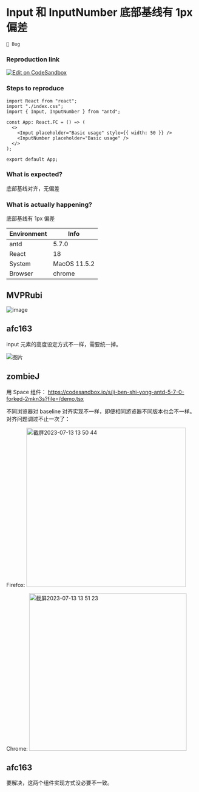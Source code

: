 # Input 和 InputNumber 底部基线有 1px 偏差

`🐛 Bug`

### Reproduction link

[![Edit on CodeSandbox](https://codesandbox.io/static/img/play-codesandbox.svg)](https://codesandbox.io/s/ji-ben-shi-yong-antd-5-7-0-forked-z4lg6z?file=/demo.tsx:0-265)

### Steps to reproduce

```
import React from "react";
import "./index.css";
import { Input, InputNumber } from "antd";

const App: React.FC = () => (
  <>
    <Input placeholder="Basic usage" style={{ width: 50 }} />
    <InputNumber placeholder="Basic usage" />
  </>
);

export default App;
```

### What is expected?

底部基线对齐，无偏差

### What is actually happening?

底部基线有 1px 偏差

| Environment | Info         |
| ----------- | ------------ |
| antd        | 5.7.0        |
| React       | 18           |
| System      | MacOS 11.5.2 |
| Browser     | chrome       |

<!-- generated by ant-design-issue-helper. DO NOT REMOVE -->

## MVPRubi

![image](https://github.com/ant-design/ant-design/assets/52068614/ef7265e2-a889-43dd-8088-14e892c933ef)

## afc163

input 元素的高度设定方式不一样，需要统一掉。

![图片](https://github.com/ant-design/ant-design/assets/507615/d691ced4-4f77-4863-93e6-7a30d146167d)

## zombieJ

用 Space 组件：
https://codesandbox.io/s/ji-ben-shi-yong-antd-5-7-0-forked-2mkn3s?file=/demo.tsx

不同浏览器对 baseline 对齐实现不一样，即便相同游览器不同版本也会不一样。对齐问题调过不止一次了：

Firefox:
<img width="420" alt="截屏2023-07-13 13 50 44" src="https://github.com/ant-design/ant-design/assets/5378891/f299adca-b2dc-4408-aa7a-3acadbb1f49b">

Chrome:
<img width="415" alt="截屏2023-07-13 13 51 23" src="https://github.com/ant-design/ant-design/assets/5378891/9f7f92c1-a5a1-452d-8234-a3c8bb315602">

## afc163

要解决，这两个组件实现方式没必要不一致。
